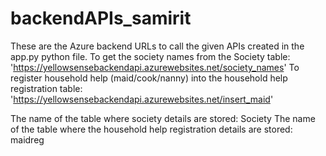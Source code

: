 # backendAPIs_samirit
These are the Azure backend URLs to call the given APIs created in the app.py python file.
To get the society names from the Society table: 'https://yellowsensebackendapi.azurewebsites.net/society_names'
To register household help (maid/cook/nanny) into the household help registration table: 'https://yellowsensebackendapi.azurewebsites.net/insert_maid'

The name of the table where society details are stored: Society
The name of the table where the household help registration details are stored: maidreg
